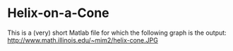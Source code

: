 Helix-on-a-Cone
===============

This is a (very) short Matlab file for which the following graph is the output: http://www.math.illinois.edu/~mim2/helix-cone.JPG 
